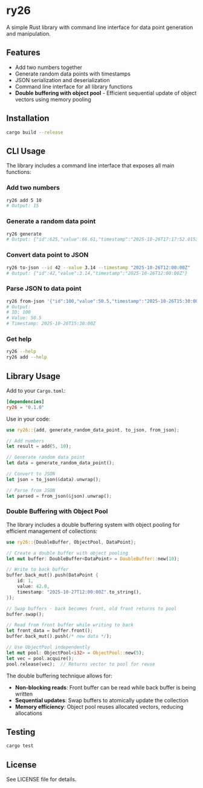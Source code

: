 # ry26

A simple Rust library with command line interface for data point generation and manipulation.

## Features

- Add two numbers together
- Generate random data points with timestamps
- JSON serialization and deserialization
- Command line interface for all library functions
- **Double buffering with object pool** - Efficient sequential update of object vectors using memory pooling

## Installation

```bash
cargo build --release
```

## CLI Usage

The library includes a command line interface that exposes all main functions:

### Add two numbers

```bash
ry26 add 5 10
# Output: 15
```

### Generate a random data point

```bash
ry26 generate
# Output: {"id":625,"value":66.61,"timestamp":"2025-10-26T17:17:52.015300268+00:00"}
```

### Convert data point to JSON

```bash
ry26 to-json --id 42 --value 3.14 --timestamp "2025-10-26T12:00:00Z"
# Output: {"id":42,"value":3.14,"timestamp":"2025-10-26T12:00:00Z"}
```

### Parse JSON to data point

```bash
ry26 from-json '{"id":100,"value":50.5,"timestamp":"2025-10-26T15:30:00Z"}'
# Output:
# ID: 100
# Value: 50.5
# Timestamp: 2025-10-26T15:30:00Z
```

### Get help

```bash
ry26 --help
ry26 add --help
```

## Library Usage

Add to your `Cargo.toml`:

```toml
[dependencies]
ry26 = "0.1.0"
```

Use in your code:

```rust
use ry26::{add, generate_random_data_point, to_json, from_json};

// Add numbers
let result = add(5, 10);

// Generate random data point
let data = generate_random_data_point();

// Convert to JSON
let json = to_json(&data).unwrap();

// Parse from JSON
let parsed = from_json(&json).unwrap();
```

### Double Buffering with Object Pool

The library includes a double buffering system with object pooling for efficient management of collections:

```rust
use ry26::{DoubleBuffer, ObjectPool, DataPoint};

// Create a double buffer with object pooling
let mut buffer: DoubleBuffer<DataPoint> = DoubleBuffer::new(10);

// Write to back buffer
buffer.back_mut().push(DataPoint {
    id: 1,
    value: 42.0,
    timestamp: "2025-10-27T12:00:00Z".to_string(),
});

// Swap buffers - back becomes front, old front returns to pool
buffer.swap();

// Read from front buffer while writing to back
let front_data = buffer.front();
buffer.back_mut().push(/* new data */);

// Use ObjectPool independently
let mut pool: ObjectPool<i32> = ObjectPool::new(5);
let vec = pool.acquire();
pool.release(vec);  // Returns vector to pool for reuse
```

The double buffering technique allows for:
- **Non-blocking reads**: Front buffer can be read while back buffer is being written
- **Sequential updates**: Swap buffers to atomically update the collection
- **Memory efficiency**: Object pool reuses allocated vectors, reducing allocations

## Testing

```bash
cargo test
```

## License

See LICENSE file for details.